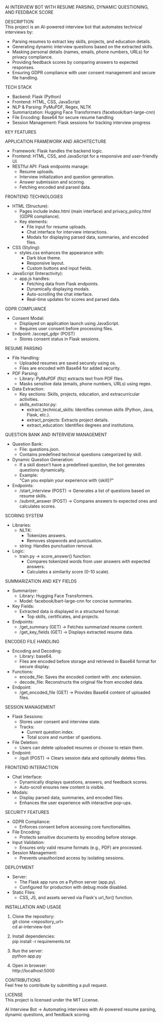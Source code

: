 AI INTERVIEW BOT WITH RESUME PARSING, DYNAMIC QUESTIONING, AND FEEDBACK SCORE

DESCRIPTION  
This project is an AI-powered interview bot that automates technical interviews by:  
- Parsing resumes to extract key skills, projects, and education details.  
- Generating dynamic interview questions based on the extracted skills.  
- Masking personal details (names, emails, phone numbers, URLs) for privacy compliance.  
- Providing feedback scores by comparing answers to expected responses.  
- Ensuring GDPR compliance with user consent management and secure file handling.  

TECH STACK  
- Backend: Flask (Python)  
- Frontend: HTML, CSS, JavaScript  
- NLP & Parsing: PyMuPDF, Regex, NLTK  
- Summarization: Hugging Face Transformers (facebook/bart-large-cnn)  
- File Encoding: Base64 for secure resume handling  
- Session Management: Flask sessions for tracking interview progress  

KEY FEATURES  

APPLICATION FRAMEWORK AND ARCHITECTURE  
- Framework: Flask handles the backend logic.  
- Frontend: HTML, CSS, and JavaScript for a responsive and user-friendly UI.  
- RESTful API: Flask endpoints manage:  
  - Resume uploads.  
  - Interview initialization and question generation.  
  - Answer submission and scoring.  
  - Fetching encoded and parsed data.  

FRONTEND TECHNOLOGIES  
- HTML (Structure):  
  - Pages include index.html (main interface) and privacy_policy.html (GDPR compliance).  
  - Key elements:  
    - File input for resume uploads.  
    - Chat interface for interview interactions.  
    - Modals for displaying parsed data, summaries, and encoded files.  
- CSS (Styling):  
  - styles.css enhances the appearance with:  
    - Dark blue theme.  
    - Responsive layout.  
    - Custom buttons and input fields.  
- JavaScript (Interactivity):  
  - app.js handles:  
    - Fetching data from Flask endpoints.  
    - Dynamically displaying modals.  
    - Auto-scrolling the chat interface.  
    - Real-time updates for scores and parsed data.  

GDPR COMPLIANCE  
- Consent Modal:  
  - Displayed on application launch using JavaScript.  
  - Requires user consent before processing files.  
- Endpoint: /accept_gdpr (POST)  
  - Stores consent status in Flask sessions.  

RESUME PARSING  
- File Handling:  
  - Uploaded resumes are saved securely using os.  
  - Files are encoded with Base64 for added security.  
- PDF Parsing:  
  - Library: PyMuPDF (fitz) extracts text from PDF files.  
  - Masks sensitive data (emails, phone numbers, URLs) using regex.  
- Data Extraction:  
  - Key sections: Skills, projects, education, and extracurricular activities.  
  - skills_extractor.py:  
    - extract_technical_skills: Identifies common skills (Python, Java, Flask, etc.).  
    - extract_projects: Extracts project details.  
    - extract_education: Identifies degrees and institutions.  

QUESTION BANK AND INTERVIEW MANAGEMENT  
- Question Bank:  
  - File: questions.json.  
  - Contains predefined technical questions categorized by skill.  
- Dynamic Question Generation:  
  - If a skill doesn’t have a predefined question, the bot generates questions dynamically.  
  - Example:  
    "Can you explain your experience with {skill}?"  
- Endpoints:  
  - /start_interview (POST) → Generates a list of questions based on resume skills.  
  - /submit_answer (POST) → Compares answers to expected ones and calculates scores.  

SCORING SYSTEM  
- Libraries:  
  - NLTK:  
    - Tokenizes answers.  
    - Removes stopwords and punctuation.  
  - string: Handles punctuation removal.  
- Logic:  
  - train.py → score_answer() function:  
    - Compares tokenized words from user answers with expected answers.  
    - Calculates a similarity score (0-10 scale).  

SUMMARIZATION AND KEY FIELDS  
- Summarizer:  
  - Library: Hugging Face Transformers.  
  - Model: facebook/bart-large-cnn for concise summaries.  
- Key Fields:  
  - Extracted data is displayed in a structured format:  
    - Top skills, certificates, and projects.  
- Endpoints:  
  - /get_summary (GET) → Fetches summarized resume content.  
  - /get_key_fields (GET) → Displays extracted resume data.  

ENCODED FILE HANDLING  
- Encoding and Decoding:  
  - Library: base64.  
  - Files are encoded before storage and retrieved in Base64 format for secure display.  
- Functions:  
  - encode_file: Saves the encoded content with .enc extension.  
  - decode_file: Reconstructs the original file from encoded data.  
- Endpoint:  
  - /get_encoded_file (GET) → Provides Base64 content of uploaded files.  

SESSION MANAGEMENT  
- Flask Sessions:  
  - Stores user consent and interview state.  
  - Tracks:  
    - Current question index.  
    - Total score and number of questions.  
- File Deletion:  
  - Users can delete uploaded resumes or choose to retain them.  
- Endpoint:  
  - /quit (POST) → Clears session data and optionally deletes files.  

FRONTEND INTERACTION  
- Chat Interface:  
  - Dynamically displays questions, answers, and feedback scores.  
  - Auto-scroll ensures new content is visible.  
- Modals:  
  - Display parsed data, summaries, and encoded files.  
  - Enhances the user experience with interactive pop-ups.  

SECURITY FEATURES  
- GDPR Compliance:  
  - Enforces consent before accessing core functionalities.  
- File Encoding:  
  - Protects sensitive documents by encoding before storage.  
- Input Validation:  
  - Ensures only valid resume formats (e.g., PDF) are processed.  
- Session Management:  
  - Prevents unauthorized access by isolating sessions.  

DEPLOYMENT  
- Server:  
  - The Flask app runs on a Python server (app.py).  
  - Configured for production with debug mode disabled.  
- Static Files:  
  - CSS, JS, and assets served via Flask's url_for() function.  

INSTALLATION AND USAGE  
1. Clone the repository:  
git clone <repository_url>  
cd ai-interview-bot  

2. Install dependencies:  
pip install -r requirements.txt  

3. Run the server:  
python app.py  

4. Open in browser:  
http://localhost:5000  

CONTRIBUTIONS  
Feel free to contribute by submitting a pull request.  

LICENSE  
This project is licensed under the MIT License.  

AI Interview Bot → Automating interviews with AI-powered resume parsing, dynamic questions, and feedback scoring.
